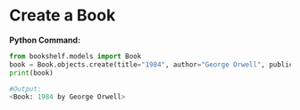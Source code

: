 # Create a Book

**Python Command:**

```python
from bookshelf.models import Book
book = Book.objects.create(title="1984", author="George Orwell", publication_year=1949)
print(book)

#Output:
<Book: 1984 by George Orwell>
